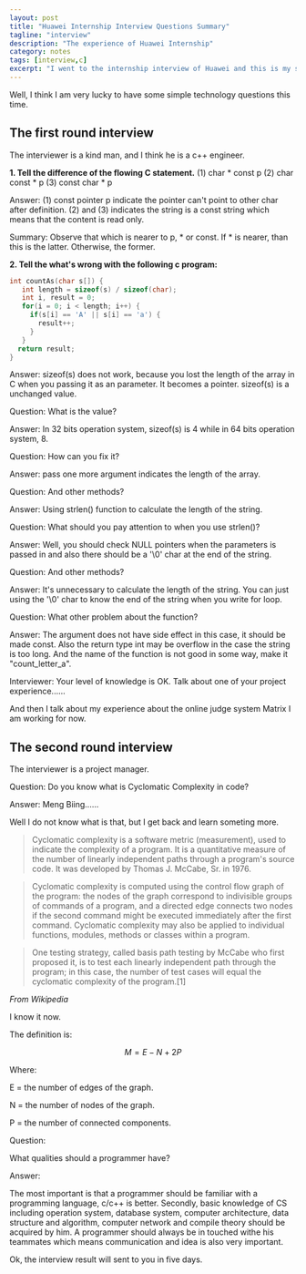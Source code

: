 ```yaml
---
layout: post
title: "Huawei Internship Interview Questions Summary"
tagline: "interview"
description: "The experience of Huawei Internship"
category: notes
tags: [interview,c]
excerpt: "I went to the internship interview of Huawei and this is my summary. I think I almost answer the questions but still have a lot of knowledge to learn anyway"
---
```


Well, I think I am very lucky to have some simple technology questions this time.

## The first round interview

The interviewer is a kind man, and I think he is a c++ engineer.

**1. Tell the difference of the flowing C statement.**
(1) char * const p
(2) char const * p
(3) const char * p

Answer:
(1) const pointer p indicate the pointer can't point to other char after definition.
(2) and (3) indicates the string is a const string which means that the content is read only.

Summary: Observe that which is nearer to p, * or const. If * is nearer, than this is the latter. Otherwise, the former.

**2. Tell the what's wrong with the following c program:**
```c
int countAs(char s[]) {
   int length = sizeof(s) / sizeof(char);
   int i, result = 0;
   for(i = 0; i < length; i++) {
     if(s[i] == 'A' || s[i] == 'a') {
       result++;
     }
   }
  return result;
}
```

Answer: sizeof(s) does not work, because you lost the length of the array in C when you passing it as an parameter. It becomes a pointer. sizeof(s) is a unchanged value.

Question: What is the value?

Answer: In 32 bits operation system, sizeof(s) is 4 while in 64 bits operation system, 8.

Question: How can you fix it?

Answer: pass one more argument indicates the length of the array.

Question: And other methods?

Answer: Using strlen() function to calculate the length of the string.

Question: What should you pay attention to when you use strlen()?

Answer: Well, you should check NULL pointers when the parameters is passed in and also there should be a '\0' char at the end of the string.

Question: And other methods?

Answer: It's unnecessary to calculate the length of the string. You can just using the '\0' char to know the end of the string when you write for loop.

Question: What other problem about the function?

Answer: The argument does not have side effect in this case, it should be made const. Also the return type int may be overflow in the case the string is too long. And the name of the function is not good in some way, make it "count_letter_a".

Interviewer: Your level of knowledge is OK. Talk about one of your project experience......

And then I talk about my experience about the online judge system Matrix I am working for now.

## The second round interview

The interviewer is a project manager.

Question: Do you know what is Cyclomatic Complexity in code?

Answer: Meng Biing......

Well I do not know what is that, but I get back and learn someting more.

> Cyclomatic complexity is a software metric (measurement), used to indicate the complexity of a program. It is a quantitative measure of the number of linearly independent paths through a program's source code. It was developed by Thomas J. McCabe, Sr. in 1976.

> Cyclomatic complexity is computed using the control flow graph of the program: the nodes of the graph correspond to indivisible groups of commands of a program, and a directed edge connects two nodes if the second command might be executed immediately after the first command. Cyclomatic complexity may also be applied to individual functions, modules, methods or classes within a program.

> One testing strategy, called basis path testing by McCabe who first proposed it, is to test each linearly independent path through the program; in this case, the number of test cases will equal the cyclomatic complexity of the program.[1]

*From Wikipedia*

I know it now.

The definition is:

$$
M = E − N + 2P
$$

Where:

E = the number of edges of the graph.

N = the number of nodes of the graph.

P = the number of connected components.


Question:

What qualities should a programmer have?

Answer:

The most important is that a programmer should be familiar with a programming language, c/c++ is better. Secondly, basic knowledge of CS including operation system, database system, computer architecture, data structure and algorithm, computer network and compile theory should be acquired by him. A programmer should always be in touched withe his teammates which means communication and idea is also very important.

Ok, the interview result will sent to you in five days.  
